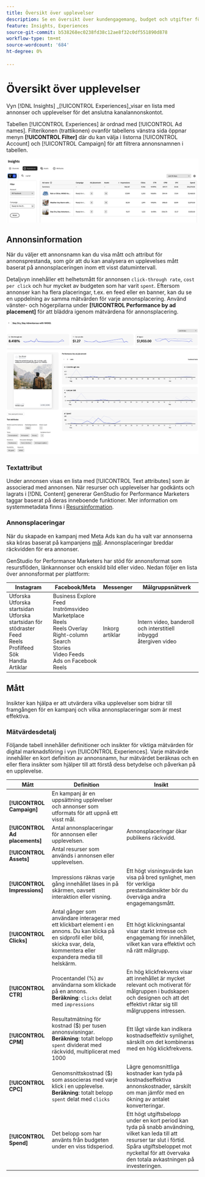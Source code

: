 ```yaml
---
title: Översikt över upplevelser
description: Se en översikt över kundengagemang, budget och utgifter för upplevelser och annonsresultat i Adobe GenStudio för Performance Marketers.
feature: Insights, Experiences
source-git-commit: b538268ec0238fd38c12ae8f32c0df551890d878
workflow-type: tm+mt
source-wordcount: '684'
ht-degree: 0%

---
```



# Översikt över upplevelser

Vyn [!DNL Insights] _[!UICONTROL Experiences]_visar en lista med annonser och upplevelser för det anslutna kanalannonskontot.

Tabellen [!UICONTROL Experiences] är ordnad med [!UICONTROL Ad names]. Filterikonen (trattikonen) ovanför tabellens vänstra sida öppnar menyn **[!UICONTROL Filter]** där du kan välja i listorna [!UICONTROL Account] och [!UICONTROL Campaign] för att filtrera annonsnamnen i tabellen.

![Upplevelsfilter och tabell](../../assets/insights-experiences-filter.png)

## Annonsinformation

När du väljer ett annonsnamn kan du visa mått och attribut för annonsprestanda, som gör att du kan analysera en upplevelses mått baserat på annonsplaceringen inom ett visst datumintervall.

Detaljvyn innehåller ett helhetsmått för annonsen `click-through rate`, `cost per click` och hur mycket av budgeten som har varit `spent`. Eftersom annonser kan ha flera placeringar, t.ex. en feed eller en banner, kan du se en uppdelning av samma mätvärden för varje annonsplacering. Använd vänster- och högerpilarna under **[!UICONTROL Performance by ad placement]** för att bläddra igenom mätvärdena för annonsplacering.

![Lägg till information med mått och annonsplaceringar](../../assets/insights-ad-details.png)

### Textattribut

Under annonsen visas en lista med [!UICONTROL Text attributes] som är associerad med annonsen. När resurser och upplevelser har godkänts och lagrats i [!DNL Content] genererar GenStudio for Performance Marketers taggar baserat på deras inneboende funktioner. Mer information om systemmetadata finns i [Resursinformation](../content/asset-details.md#system-metadata).

### Annonsplaceringar

När du skapade en kampanj med Meta Ads kan du ha valt var annonserna ska köras baserat på kampanjens [mål](channels.md#objectives). Annonsplaceringar breddar räckvidden för era annonser.

GenStudio for Performance Marketers har stöd för annonsformat som resursflöden, länkannonser och enskild bild eller video. Nedan följer en lista över annonsformat per plattform:

| Instagram | Facebook/Meta | Messenger | Målgruppsnätverk |
| --- | --- | --- | --- |
| Utforska<br>Utforska startsidan<br>Utforska startsidan för stödraster<br>Feed<br>Reels<br>Profilfeed<br>Sök<br>Handla<br>Artiklar | Business Explore<br>Feed<br>Inströmsvideo<br>Marketplace<br>Reels<br>Reels Overlay<br>Right-column<br>Search<br>Stories<br>Video Feeds<br>Ads on Facebook Reels | Inkorg<br>artiklar | Intern video, banderoll och interstitiell<br>inbyggd<br>återgiven video |

## Mått

Insikter kan hjälpa er att utvärdera vilka upplevelser som bidrar till framgången för en kampanj och vilka annonsplaceringar som är mest effektiva.

### Mätvärdesdetalj

Följande tabell innehåller definitioner och insikter för viktiga mätvärden för digital marknadsföring i vyn [!UICONTROL Experiences]. Varje mätvärde innehåller en kort definition av annonsnamn, hur mätvärdet beräknas och en eller flera insikter som hjälper till att förstå dess betydelse och påverkan på en upplevelse.

| Mått | Definition | Insikt |
| ---------------------- | ----------------------------- | -------------------------------- |
| **[!UICONTROL Campaign]** | En kampanj är en uppsättning upplevelser och annonser som utformats för att uppnå ett visst mål. | |
| **[!UICONTROL Ad placements]** | Antal annonsplaceringar för annonsen eller upplevelsen. | Annonsplaceringar ökar publikens räckvidd. |
| **[!UICONTROL Assets]** | Antal resurser som används i annonsen eller upplevelsen. | |
| **[!UICONTROL Impressions]** | Impressions räknas varje gång innehållet läses in på skärmen, oavsett interaktion eller visning. | Ett högt visningsvärde kan visa på bred synlighet, men för verkliga prestandainsikter bör du överväga andra engagemangsmått. |
| **[!UICONTROL Clicks]** | Antal gånger som användare interagerar med ett klickbart element i en annons. Du kan klicka på en sidprofil eller bild, skicka svar, dela, kommentera eller expandera media till helskärm. | Ett högt klickningsantal visar starkt intresse och engagemang för innehållet, vilket kan vara effektivt och nå rätt målgrupp. |
| **[!UICONTROL CTR]** | Procentandel (%) av användarna som klickade på en annons.<br>**Beräkning**: `clicks` delat med `impressions` | En hög klickfrekvens visar att innehållet är mycket relevant och motiverat för målgruppen i budskapen och designen och att det effektivt riktar sig till målgruppens intressen. |
| **[!UICONTROL CPM]** | Resultatmätning för kostnad ($) per tusen annonsvisningar.<br>**Beräkning**: totalt belopp `spent` dividerat med räckvidd, multiplicerat med 1000 | Ett lågt värde kan indikera kostnadseffektiv synlighet, särskilt om det kombineras med en hög klickfrekvens. |
| **[!UICONTROL CPC]** | Genomsnittskostnad ($) som associeras med varje klick i en upplevelse.<br>**Beräkning**: totalt belopp `spent` delat med `clicks` | Lägre genomsnittliga kostnader kan tyda på kostnadseffektiva annonskostnader, särskilt om man jämför med en ökning av antalet konverteringar. |
| **[!UICONTROL Spend]** | Det belopp som har använts från budgeten under en viss tidsperiod. | Ett högt utgiftsbelopp under en kort period kan tyda på snabb användning, vilket kan leda till att resurser tar slut i förtid. Spåra utgiftsbeloppet mot nyckeltal för att övervaka den totala avkastningen på investeringen. |
